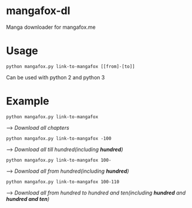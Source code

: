 # mangafox-dl
Manga downloader for mangafox.me

# **Usage**
    python mangafox.py link-to-mangafox [[from]-[to]]
    
Can be used with python 2 and python 3

# **Example**
    python mangafox.py link-to-mangafox
--> *Download all chapters*

    python mangafox.py link-to-mangafox -100
--> *Download all till hundred(including **hundred**)*

    python mangafox.py link-to-mangafox 100-
--> *Download all from hundred(including **hundred**)*

    python mangafox.py link-to-mangafox 100-110
--> *Download all from hundred to hundred and ten(including **hundred** and **hundred and ten**)*

